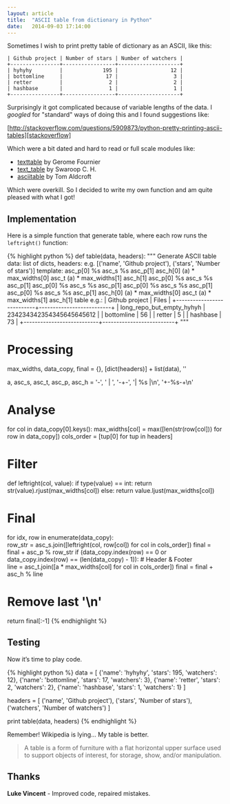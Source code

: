 ```yaml
---
layout: article
title:  "ASCII table from dictionary in Python"
date:   2014-09-03 17:14:00
---
```


Sometimes I wish to print pretty table of dictionary as an ASCII, like this:

    | Github project | Number of stars | Number of watchers |
    +----------------+-----------------+--------------------+
    | hyhyhy         |             195 |                 12 |
    | bottomline     |              17 |                  3 |
    | retter         |               2 |                  2 |
    | hashbase       |               1 |                  1 |
    +----------------+-----------------+--------------------+

Surprisingly it got complicated because of variable lengths of the data.
I _googled_ for "standard" ways of doing this and I found suggestions like:

[http://stackoverflow.com/questions/5909873/python-pretty-printing-ascii-tables][stackoverflow]

Which were a bit dated and hard to read or full scale modules like:

- [texttable](http://pypi.python.org/pypi/texttable/) by Gerome Fournier
- [text_table](http://pypi.python.org/pypi/text_table/) by Swaroop C. H.
- [asciitable](http://pypi.python.org/pypi/asciitable/) by Tom Aldcroft

Which were overkill. So I decided to write my own function and am quite
pleased with what I got!

## Implementation

Here is a simple function that generate table, where each row runs the `leftright()` function:

{% highlight python %}
def table(data, headers):
  """
  Generate ASCII table
  data: list of dicts,
  headers: e.g. [('name', 'Github project'), ('stars', 'Number of stars')]
  template:
    asc_p[0]          %s         asc_s          %s         asc_p[1]
    asc_h[0] (a) * max_widths[0] asc_t (a) * max_widths[1] asc_h[1]
    asc_p[0]          %s         asc_s          %s         asc_p[1]
    asc_p[0]          %s         asc_s          %s         asc_p[1]
    asc_p[0]          %s         asc_s          %s         asc_p[1]
    asc_p[0]          %s         asc_s          %s         asc_p[1]
    asc_h[0] (a) * max_widths[0] asc_t (a) * max_widths[1] asc_h[1]
  table e.g.:
       | Github project            | Files                    |
       +---------------------------+--------------------------+
       | long_repo_but_empty_hyhyh | 234234342354345645645612 |
       | bottomline                |                       56 |
       | retter                    |                        5 |
       | hashbase                  |                       73 |
       +---------------------------+--------------------------+
  """

  # Processing
  max_widths, data_copy, final = {}, [dict(headers)] + list(data), ''

  a, asc_s, asc_t, asc_p, asc_h = '-', ' | ', '-+-', '| %s |\n', '+-%s-+\n'

  # Analyse
  for col in data_copy[0].keys():
    max_widths[col] = max([len(str(row[col])) for row in data_copy])
  cols_order = [tup[0] for tup in headers]

  # Filter
  def leftright(col, value):
    if type(value) == int:
      return str(value).rjust(max_widths[col])
    else:
      return value.ljust(max_widths[col])

  # Final
  for idx, row in enumerate(data_copy):   
    row_str = asc_s.join([leftright(col, row[col]) for col in cols_order])
    final = final + asc_p % row_str
    if (data_copy.index(row) == 0 or  
        data_copy.index(row) == (len(data_copy) - 1)): # Header & Footer   
      line = asc_t.join([a * max_widths[col] for col in cols_order])
      final = final + asc_h % line

  # Remove last '\n'
  return final[:-1]
{% endhighlight %}

## Testing

Now it’s time to play code.

{% highlight python %}
data = [
  {'name': 'hyhyhy',     'stars': 195, 'watchers': 12},
  {'name': 'bottomline', 'stars': 17,  'watchers': 3},
  {'name': 'retter',     'stars': 2,   'watchers': 2},
  {'name': 'hashbase',   'stars': 1,   'watchers': 1}
]

headers = [
  ('name',     'Github project'),
  ('stars',    'Number of stars'),
  ('watchers', 'Number of watchers')
]

print table(data, headers)
{% endhighlight %}

Remember! Wikipedia is lying... My table is better.

> A table is a form of furniture with a flat horizontal upper surface used to support objects of interest, for storage, show, and/or manipulation.

## Thanks

__Luke Vincent__ - Improved code, repaired mistakes.

[stackoverflow]: http://stackoverflow.com/questions/5909873/python-pretty-printing-ascii-tables
